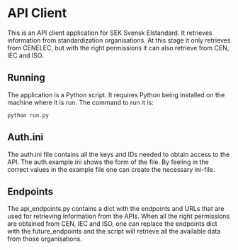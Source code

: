 # API Client

This is an API client application for SEK Svensk Elstandard. It retrieves information from standardization 
organisations. At this stage it only retrieves from CENELEC, but with the right permissions it can also retrieve from CEN, IEC and ISO.

## Running

The application is a Python script. It requires Python being installed on the machine where it is run. The command to run it is:

```{bash}
python run.py
```

## Auth.ini

The auth.ini file contains all the keys and IDs needed to obtain access to the API. The auth.example.ini shows the 
form of the file. By feeling in the correct values in the example file one can create the necessary ini-file.

## Endpoints

The api_endpoints.py contains a dict with the endpoints and URLs that are used for retrieving information from the 
APIs. When all the right permissions are obtained from CEN, IEC and ISO, one can replace the endpoints dict with the 
future_endpoints and the script will retrieve all the available data from those organisations.
